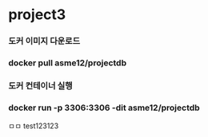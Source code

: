 # project3

### 도커 이미지 다운로드

### docker pull asme12/projectdb

### 도커 컨테이너 실행

### docker run -p 3306:3306 -dit asme12/projectdb

ㅁㅁ
test123123

